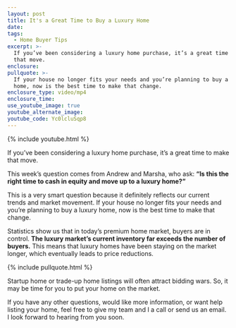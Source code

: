 ```yaml
---
layout: post
title: It's a Great Time to Buy a Luxury Home
date:
tags:
  - Home Buyer Tips
excerpt: >-
  If you’ve been considering a luxury home purchase, it’s a great time to make
  that move.
enclosure:
pullquote: >-
  If your house no longer fits your needs and you’re planning to buy a luxury
  home, now is the best time to make that change.
enclosure_type: video/mp4
enclosure_time:
use_youtube_image: true
youtube_alternate_image:
youtube_code: Yc0lcluSqp8
---
```


{% include youtube.html %}

If you’ve been considering a luxury home purchase, it’s a great time to make that move.

This week’s question comes from Andrew and Marsha, who ask: **“Is this the right time to cash in equity and move up to a luxury home?”**

This is a very smart question because it definitely reflects our current trends and market movement. If your house no longer fits your needs and you’re planning to buy a luxury home, now is the best time to make that change.

Statistics show us that in today’s premium home market, buyers are in control. **The luxury market’s current inventory far exceeds the number of buyers.** This means that luxury homes have been staying on the market longer, which eventually leads to price reductions.

{% include pullquote.html %}

Startup home or trade-up home listings will often attract bidding wars. So, it may be time for you to put your home on the market.

If you have any other questions, would like more information, or want help listing your home, feel free to give my team and I a call or send us an email. I look forward to hearing from you soon.<br>&nbsp;